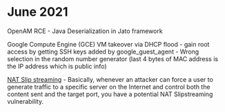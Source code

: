 # June 2021

OpenAM RCE - Java Deserialization in Jato framework

Google Compute Engine \(GCE\) VM takeover via DHCP flood - gain root access by getting SSH keys added by google\_guest\_agent - Wrong selection in the random number generator \(last 4 bytes of MAC address is the IP address which is public info\)

[NAT Slip streaming](https://samy.pl/slipstream/) -  Basically, whenever an attacker can force a user to generate traffic to a specific server on the Internet and control both the content sent and the target port, you have a potential NAT Slipstreaming vulnerability.

